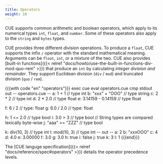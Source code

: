 ```yaml
---
title: Operators
weight: 10
---
```


CUE supports common arithmetic and boolean operators, which apply to its
numerical types `int`, `float`, and `number`.
Some of these operators also apply to the `string` and `bytes` types.

CUE provides three different *division* operations.
To produce a `float`, CUE supports the infix `/` operator with the standard
mathematical meaning.
Arguments can be `float`, `int`, or a mixture of the two.
CUE also provides
[built-in functions]({{< relref "docs/howto/use-the-built-in-functions-div-mod-quo-rem" >}})
that produce an `int` by calculating *integer division and remainder*.
They support Euclidean division (`div` / `mod`) and truncated division (`quo` / `rem`).

<!--more-->

{{{with code "en" "operators"}}}
exec cue eval operators.cue
cmp stdout out
-- operators.cue --
a: 1 + 1             // type int
b: "xxx" + "OOO"     // type string
c: 2 * 2             // type int
d: 2 * 2.0           // type float
e: 3.14159 - 0.14159 // type float

f: 6 / 2     // type: float
g: 6.0 / 2.0 // type: float

h: 1 <= 2.0 // type bool
i: 3.0 > 3  // type bool
// String types are compared lexically byte-wise
j: "aaa" >= "ZZZ" // type bool

k: div(10, 3) // type int
l: mod(10, 3) // type int
-- out --
a: 2
b: "xxxOOO"
c: 4
d: 4.0
e: 3.00000
f: 3.0
g: 3.0
h: true
i: false
j: true
k: 3
l: 1
{{{end}}}

The [CUE languge specification]({{< relref "docs/reference/spec#operators" >}})
details the operator precedence levels.
